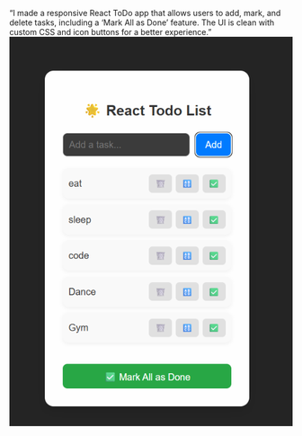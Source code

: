 “I made a responsive React ToDo app that allows users to add, mark, and delete tasks, including a ‘Mark All as Done’ feature. The UI is clean with custom CSS and icon buttons for a better experience.”
![Todo App Screenshot](public/Todo.png.png)

